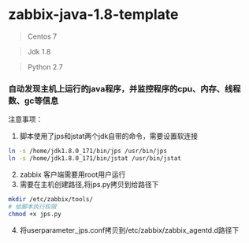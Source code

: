 # zabbix-java-1.8-template

> Centos 7

> Jdk 1.8

> Python 2.7

### 自动发现主机上运行的java程序，并监控程序的cpu、内存、线程数、gc等信息

注意事项：
1. 脚本使用了jps和jstat两个jdk自带的命令，需要设置软连接
```sh
ln -s /home/jdk1.8.0_171/bin/jps /usr/bin/jps
ln -s /home/jdk1.8.0_171/bin/jstat /usr/bin/jstat

```
2. zabbix 客户端需要用root用户运行
3. 需要在主机创建路径,将jps.py拷贝到给路径下
```sh
mkdir /etc/zabbix/tools/
# 给脚本执行权限
chmod +x jps.py
```
4. 将userparameter_jps.conf拷贝到/etc/zabbix/zabbix_agentd.d路径下

